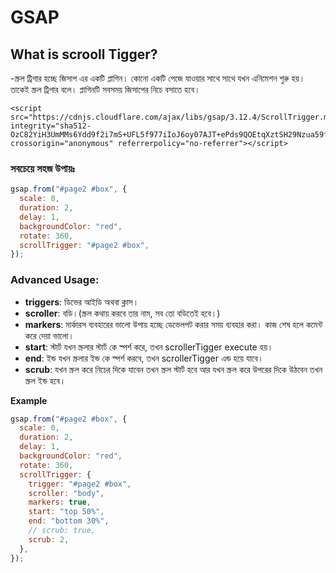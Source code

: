 # GSAP

## What is scrooll Tigger?

-স্ক্রল ট্রিগার হচ্ছে জিসাপ এর একটি প্লাগিন। কোনো একটি পেজে যাওয়ার সাথে সাথে যখন এনিমেশন শুরু হয়। তাকেই স্ক্রল ট্রিগার বলে। প্লাগিনটি সবসময় জিসাপের নিচে বসাতে হবে।

```
<script src="https://cdnjs.cloudflare.com/ajax/libs/gsap/3.12.4/ScrollTrigger.min.js" integrity="sha512-OzC82YiH3UmMMs6Ydd9f2i7mS+UFL5f977iIoJ6oy07AJT+ePds9QOEtqXztSH29Nzua59fYS36knmMcv79GOg==" crossorigin="anonymous" referrerpolicy="no-referrer"></script>

```

### সবচেয়ে সহজ উপায়ঃ

```javascript
gsap.from("#page2 #box", {
  scale: 0,
  duration: 2,
  delay: 1,
  backgroundColor: "red",
  rotate: 360,
  scrollTrigger: "#page2 #box",
});
```

### Advanced Usage:

- **triggers**: ডিভের আইডি অথবা ক্লাস।
- **scroller**: বডি।(স্ক্রল কথায় করবে তার নাম, সব তো বডিতেই হবে।)
- **markers**: মার্কারস ব্যবহারের ভালো উপায় হচ্ছে ডেভেলপট করার সময় ব্যবহার করা। কাজ শেষ হলে কমেন্ট করে দেয়া ভালো।
- **start**: স্টার্ট যখন স্ক্রলার স্টার্ট কে স্পর্শ করে, তখন scrollerTigger execute হয়।
- **end**: ইন্ড যখন স্ক্রলার ইন্ড কে স্পর্শ করবে, তখন scrollerTigger এন্ড হয়ে যাবে।
- **scrub**: যখন স্ক্রল করে নিচের দিকে যাবেন তখন স্ক্রল স্টার্ট হবে আর যখন স্ক্রল করে উপরের দিকে উঠবেন তখন স্ক্রল ইন্ড হবে।

**Example**
```javascript
gsap.from("#page2 #box", {
  scale: 0,
  duration: 2,
  delay: 1,
  backgroundColor: "red",
  rotate: 360,
  scrollTrigger: {
    trigger: "#page2 #box",
    scroller: "body",
    markers: true,
    start: "top 50%",
    end: "bottom 30%",
    // scrub: true,
    scrub: 2,
  },
});
```
